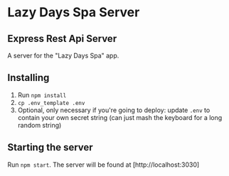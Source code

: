 # Lazy Days Spa Server

## Express Rest Api Server

A server for the "Lazy Days Spa" app.

## Installing

1. Run `npm install`
2. `cp .env_template .env`
3. Optional, only necessary if you're going to deploy: update `.env` to contain your own secret string (can just mash the keyboard for a long random string)

## Starting the server

Run `npm start`. The server will be found at [http://localhost:3030]
